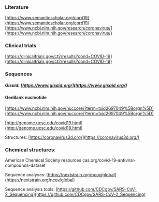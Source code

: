 


### Literature
[https://www.semanticscholar.org/cord19](https://www.semanticscholar.org/cord19)
[https://www.ncbi.nlm.nih.gov/research/coronavirus/](https://www.ncbi.nlm.nih.gov/research/coronavirus/)

### Clinical trials
[https://clinicaltrials.gov/ct2/results?cond=COVID-19](https://clinicaltrials.gov/ct2/results?cond=COVID-19)

### Sequences
##### Gisaid: [https://www.gisaid.org/](https://www.gisaid.org/)
#### GenBank nucleotide
[https://www.ncbi.nlm.nih.gov/nuccore/?term=txid2697049%5Borgn%5D](https://www.ncbi.nlm.nih.gov/nuccore/?term=txid2697049%5Borgn%5D)

[http://genome.ucsc.edu/covid19.html](http://genome.ucsc.edu/covid19.html)


Structures:
[https://coronavirus3d.org/](https://coronavirus3d.org/)

### Chemical structures:
American Chemical Society resources
cas.org/covid-19-antiviral-compounds-dataset

Sequence analyses:
[https://nextstrain.org/ncov/global](https://nextstrain.org/ncov/global)

Sequence analysis tools:
[https://github.com/CDCgov/SARS-CoV-2_Sequencing](https://github.com/CDCgov/SARS-CoV-2_Sequencing)



<!--stackedit_data:
eyJoaXN0b3J5IjpbMTkxNDk0MTYyMSwtMTE2MzkzMzE1NiwtNj
g0ODk5NTA3LDczMDk5ODExNl19
-->